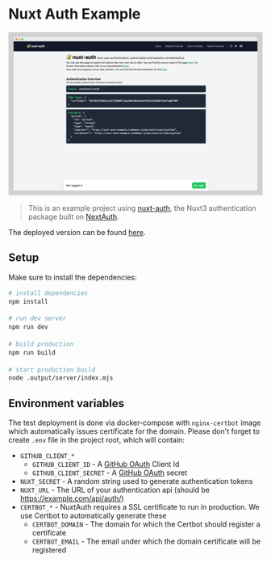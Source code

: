 # Nuxt Auth Example

![sidebase-preview-for-light](.github/preview.png)

> This is an example project using [nuxt-auth](https://github.com/sidebase/nuxt-auth), the Nuxt3 authentication package built on [NextAuth](https://github.com/nextauthjs/next-auth).

The deployed version can be found [here](https://nuxt-auth-example.sidebase.io).

## Setup

Make sure to install the dependencies:

```bash
# install dependencies
npm install

# run dev server
npm run dev

# build production
npm run build

# start production build
node .output/server/index.mjs 
```

## Environment variables

The test deployment is done via docker-compose with `nginx-certbot` image which automatically issues certificate for the domain. Please don't forget to create `.env` file in the project root, which will contain:

- `GITHUB_CLIENT_*`
  - `GITHUB_CLIENT_ID` - A [GitHub OAuth](https://docs.github.com/en/developers/apps/building-oauth-apps/creating-an-oauth-app) Client Id
  - `GITHUB_CLIENT_SECRET` - A [GitHub OAuth](https://docs.github.com/en/developers/apps/building-oauth-apps/creating-an-oauth-app) secret
- `NUXT_SECRET` - A random string used to generate authentication tokens
- `NUXT_URL` - The URL of your authentication api (should be https://example.com/api/auth/)
- `CERTBOT_*` - NuxtAuth requires a SSL certificate to run in production. We use Certbot to automatically generate these
  - `CERTBOT_DOMAIN` - The domain for which the Certbot should register a certificate
  - `CERTBOT_EMAIL` - The email under which the domain certificate will be registered

